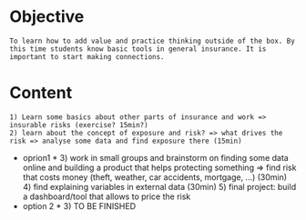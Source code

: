 # Objective
	To learn how to add value and practice thinking outside of the box. By this time students know basic tools in general insurance. It is important to start making connections.
# Content
	1) Learn some basics about other parts of insurance and work => insurable risks (exercise? 15min?)
	2) learn about the concept of exposure and risk? => what drives the risk => analyse some data and find exposure there (15min)
* oprion1 *
	3) work in small groups and brainstorm on finding some data online and building a product that helps protecting something => find risk that costs money (theft, weather, car accidents, mortgage, ...) (30min)
	4) find explaining variables in external data (30min)
	5) final project: build a dashboard/tool that allows to price the risk
* option 2 *
	3) TO BE FINISHED

